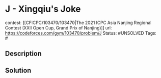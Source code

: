 # J - Xingqiu's Joke

contest: [[CFICPC/103470/103470|The 2021 ICPC Asia Nanjing Regional Contest (XXII Open Cup, Grand Prix of Nanjing)]]
url: https://codeforces.com/gym/103470/problem/J
Status: #UNSOLVED
Tags: #

## Description

## Solution


